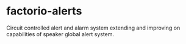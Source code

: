 # factorio-alerts
Circuit controlled alert and alarm system extending and improving on capabilities of speaker global alert system.
